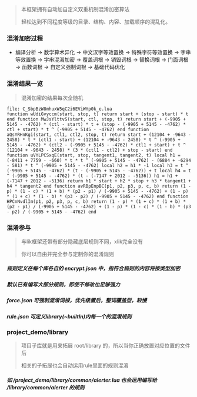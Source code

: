 > 本框架拥有自动加自定义双重机制混淆加密算法
>
> 轻松达到不同程度等级的目录、结构、内容、加载顺序的混乱化。

### 混淆加密过程

* 编译分析 -> 数学算术异化 -> 中文汉字等效置换 -> 特殊字符等效置换 -> 字串等效置换 -> 字串混淆加密 -> 覆盖词根 ->
  销毁词根 -> 替换词根 -> 门面词根 -> 函数词根 -> 自定义强制词根 -> 基础代码优化

### 混淆结果一览

> 混淆加密的结果每次全随机

```
file: C_SbpBzW8mhuxW5qC2i6EViWYp0k_e.lua
function wUdiGvyccm(start, stop, t) return start + (stop - start) * t end function MwJsYlttvS(start, ctl, stop, t) return start + (-9905 + 5145 - -4762) * (ctl - start) * t + (stop - (-9905 + 5145 - -4762) * ctl + start) * t ^ (-9905 + 5145 - -4762) end function aQsYRHnKgi(start, ctl1, ctl2, stop, t) return start + (12104 + -9643 - 2458) * t * (ctl1 - start) + (12104 + -9643 - 2458) * t ^ (-9905 + 5145 - -4762) * (ctl2 - (-9905 + 5145 - -4762) * ctl1 + start) + t ^ (12104 + -9643 - 2458) * (3 * (ctl1 - ctl2) + stop - start) end function uVYLPCSxqE(start, stop, tangent1, tangent2, t) local h1 = (-8411 + 7759 - -660) * t * t ^ (-9905 + 5145 - -4762) - (6884 + -6294 - 581) * t ^ (-9905 + 5145 - -4762) local h2 = h1 * -1 local h3 = t ^ (-9905 + 5145 - -4762) * (t - (-9905 + 5145 - -4762)) + t local h4 = t ^ (-9905 + 5145 - -4762) * (t - (-7147 + 2012 - -5136)) h1 = h1 + (-7147 + 2012 - -5136) return h1 * start + h2 * stop + h3 * tangent1 + h4 * tangent2 end function avRBpEnpBC(p1, p2, p3, p, c, b) return (1 - p) * (1 - c) * (1 + b) * (p2 - p1) / (-9905 + 5145 - -4762) + (1 - p) * (1 + c) * (1 - b) * (p3 - p2) / (-9905 + 5145 - -4762) end function HPCnNvdlIm(p1, p2, p3, p, c, b) return (1 - p) * (1 + c) * (1 + b) * (p2 - p1) / (-9905 + 5145 - -4762) + (1 - p) * (1 - c) * (1 - b) * (p3 - p2) / (-9905 + 5145 - -4762) end
```

### 混淆参与

> 与lik框架还带有部分隐藏底层规则不同，xlik完全没有
>
> 你可以自由并完全参与定制你的混淆规则

##### 规则定义在每个库各自的 encrypt.json 中，指符合规则的内容将按类型加密

##### 默认已有编写大部分规则，即使不修改也足够强力

##### force.json 可强制混淆词根，优先级置后，整词覆盖型，较慢

##### rule.json 可定义library(~builtIn)内每一个的混淆规则

### project_demo/library

> 项目子库就是用来拓展 root/library 的，所以当你正确放置对应位置的文件后
>
> 相关的子拓展也会自动运用rule里面的规则混淆

##### 如 /project_demo/library/common/alerter.lua 也会运用编写给 /library/common/alerter 的规则